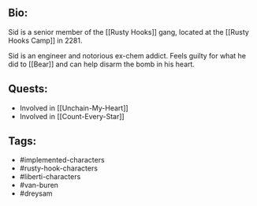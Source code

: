 ## Bio:

Sid is a senior member of the [[Rusty Hooks]] gang, located at the [[Rusty Hooks Camp]] in 2281.

Sid is an engineer and notorious ex-chem addict. Feels guilty for what he did to [[Bear]] and can help disarm the bomb in his heart.

## Quests:

- Involved in [[Unchain-My-Heart]]
- Involved in [[Count-Every-Star]]

## Tags:

- #implemented-characters
- #rusty-hook-characters
- #liberti-characters
- #van-buren
- #dreysam